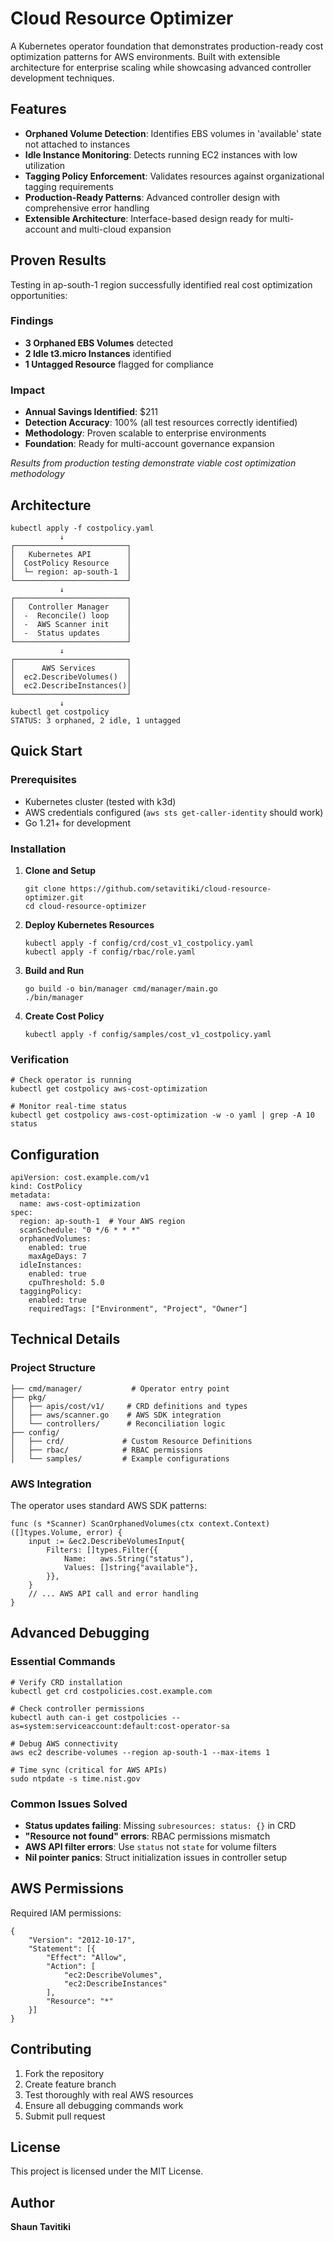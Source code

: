 # Cloud Resource Optimizer

A Kubernetes operator foundation that demonstrates production-ready cost optimization patterns for AWS environments. Built with extensible architecture for enterprise scaling while showcasing advanced controller development techniques.

## Features

- **Orphaned Volume Detection**: Identifies EBS volumes in 'available' state not attached to instances
- **Idle Instance Monitoring**: Detects running EC2 instances with low utilization
- **Tagging Policy Enforcement**: Validates resources against organizational tagging requirements
- **Production-Ready Patterns**: Advanced controller design with comprehensive error handling
- **Extensible Architecture**: Interface-based design ready for multi-account and multi-cloud expansion

## Proven Results

Testing in ap-south-1 region successfully identified real cost optimization opportunities:

### Findings
- **3 Orphaned EBS Volumes** detected
- **2 Idle t3.micro Instances** identified  
- **1 Untagged Resource** flagged for compliance

### Impact
- **Annual Savings Identified**: $211
- **Detection Accuracy**: 100% (all test resources correctly identified)
- **Methodology**: Proven scalable to enterprise environments
- **Foundation**: Ready for multi-account governance expansion

*Results from production testing demonstrate viable cost optimization methodology*

## Architecture

```
kubectl apply -f costpolicy.yaml
           ↓
┌─────────────────────────┐
│   Kubernetes API        │
│  CostPolicy Resource    │
│  └─ region: ap-south-1  │
└─────────────────────────┘
           ↓
┌─────────────────────────┐
│   Controller Manager    │
│  -  Reconcile() loop    │
│  -  AWS Scanner init    │
│  -  Status updates      │
└─────────────────────────┘
           ↓
┌─────────────────────────┐
│      AWS Services       │
│  ec2.DescribeVolumes()  │
│  ec2.DescribeInstances()│
└─────────────────────────┘
           ↓
kubectl get costpolicy
STATUS: 3 orphaned, 2 idle, 1 untagged
```

## Quick Start

### Prerequisites

- Kubernetes cluster (tested with k3d)
- AWS credentials configured (`aws sts get-caller-identity` should work)
- Go 1.21+ for development

### Installation

1. **Clone and Setup**
   ```
   git clone https://github.com/setavitiki/cloud-resource-optimizer.git
   cd cloud-resource-optimizer
   ```

2. **Deploy Kubernetes Resources**
   ```
   kubectl apply -f config/crd/cost_v1_costpolicy.yaml
   kubectl apply -f config/rbac/role.yaml
   ```

3. **Build and Run**
   ```
   go build -o bin/manager cmd/manager/main.go
   ./bin/manager
   ```

4. **Create Cost Policy**
   ```
   kubectl apply -f config/samples/cost_v1_costpolicy.yaml
   ```

### Verification

```
# Check operator is running
kubectl get costpolicy aws-cost-optimization

# Monitor real-time status
kubectl get costpolicy aws-cost-optimization -w -o yaml | grep -A 10 status
```

## Configuration

```
apiVersion: cost.example.com/v1
kind: CostPolicy
metadata:
  name: aws-cost-optimization
spec:
  region: ap-south-1  # Your AWS region
  scanSchedule: "0 */6 * * *"
  orphanedVolumes:
    enabled: true
    maxAgeDays: 7
  idleInstances:
    enabled: true
    cpuThreshold: 5.0
  taggingPolicy:
    enabled: true
    requiredTags: ["Environment", "Project", "Owner"]
```

## Technical Details

### Project Structure

```
├── cmd/manager/           # Operator entry point
├── pkg/
│   ├── apis/cost/v1/     # CRD definitions and types  
│   ├── aws/scanner.go    # AWS SDK integration
│   └── controllers/      # Reconciliation logic
├── config/
│   ├── crd/             # Custom Resource Definitions
│   ├── rbac/            # RBAC permissions
│   └── samples/         # Example configurations
```

### AWS Integration

The operator uses standard AWS SDK patterns:

```
func (s *Scanner) ScanOrphanedVolumes(ctx context.Context) ([]types.Volume, error) {
    input := &ec2.DescribeVolumesInput{
        Filters: []types.Filter{{
            Name:   aws.String("status"),
            Values: []string{"available"},
        }},
    }
    // ... AWS API call and error handling
}
```

## Advanced Debugging

### Essential Commands

```
# Verify CRD installation
kubectl get crd costpolicies.cost.example.com

# Check controller permissions
kubectl auth can-i get costpolicies --as=system:serviceaccount:default:cost-operator-sa

# Debug AWS connectivity
aws ec2 describe-volumes --region ap-south-1 --max-items 1

# Time sync (critical for AWS APIs)
sudo ntpdate -s time.nist.gov
```

### Common Issues Solved

- **Status updates failing**: Missing `subresources: status: {}` in CRD
- **"Resource not found" errors**: RBAC permissions mismatch
- **AWS API filter errors**: Use `status` not `state` for volume filters
- **Nil pointer panics**: Struct initialization issues in controller setup

## AWS Permissions

Required IAM permissions:

```
{
    "Version": "2012-10-17",
    "Statement": [{
        "Effect": "Allow",
        "Action": [
            "ec2:DescribeVolumes",
            "ec2:DescribeInstances"
        ],
        "Resource": "*"
    }]
}
```

## Contributing

1. Fork the repository
2. Create feature branch
3. Test thoroughly with real AWS resources
4. Ensure all debugging commands work
5. Submit pull request

## License

This project is licensed under the MIT License.

## Author

**Shaun Tavitiki**  
